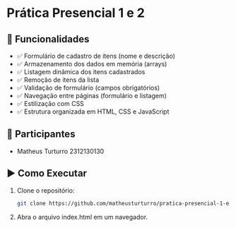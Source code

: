 # Prática Presencial 1 e 2

## 🚀 Funcionalidades

- ✅ Formulário de cadastro de itens (nome e descrição)
- ✅ Armazenamento dos dados em memória (arrays)
- ✅ Listagem dinâmica dos itens cadastrados
- ✅ Remoção de itens da lista
- ✅ Validação de formulário (campos obrigatórios)
- ✅ Navegação entre páginas (formulário e listagem)
- ✅ Estilização com CSS
- ✅ Estrutura organizada em HTML, CSS e JavaScript


## 👥 Participantes

- Matheus Turturro  2312130130

## ▶️ Como Executar

1. Clone o repositório:
   ```bash
   git clone https://github.com/matheusturturro/pratica-presencial-1-e-2.git
2. Abra o arquivo index.html em um navegador.

